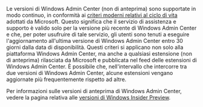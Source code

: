 Le versioni di Windows Admin Center (non di anteprima) sono supportate in modo continuo, in conformità ai [criteri moderni relativi al ciclo di vita](https://support.microsoft.com/help/30881/modern-lifecycle-policy) adottati da Microsoft. Questo significa che il servizio di assistenza e supporto è valido solo per la versione più recente di Windows Admin Center e che, per poter usufruire di tale servizio, gli utenti sono tenuti a eseguire l'aggiornamento all'ultima versione di Windows Admin Center entro 30 giorni dalla data di disponibilità. Questi criteri si applicano non solo alla piattaforma Windows Admin Center, ma anche a qualsiasi estensione (non di anteprima) rilasciata da Microsoft e pubblicata nel feed delle estensioni di Windows Admin Center. È possibile che, nell'intervallo che intercorre tra due versioni di Windows Admin Center, alcune estensioni vengano aggiornate più frequentemente rispetto ad altre.

Per informazioni sulle versioni di anteprima di Windows Admin Center, vedere la pagina relativa alle [versioni di Windows Insider Preview](https://www.microsoft.com/software-download/windowsinsiderpreviewserver).